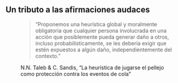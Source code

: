 ## Un tributo a las afirmaciones audaces

<figure>
  <blockquote>
    &ldquo;Proponemos una heurística global y moralmente obligatoria que cualquier persona involucrada en una acción que posiblemente pueda generar daño a otros, incluso probabilísticamente, se les debería exigir que estén expuestos a algún daño, independientemente del contexto.&rdquo;
  </blockquote>
  
  <figcaption>
    N.N. Taleb & C. Sandis, &ldquo;La heurística de jugarse el pellejo como protección contra los eventos de cola&rdquo;
  </figcaption>
</figure>
